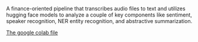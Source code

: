 A finance-oriented pipeline that transcribes audio files to text and utilizes hugging face models to analyze a couple of key components like sentiment, speaker recognition, NER entity recognition, and abstractive summarization.

[The google colab file](https://colab.research.google.com/drive/16ugtQA9mwWOyLTli3Nz_Z30SSBub6uYm?usp=sharing)
